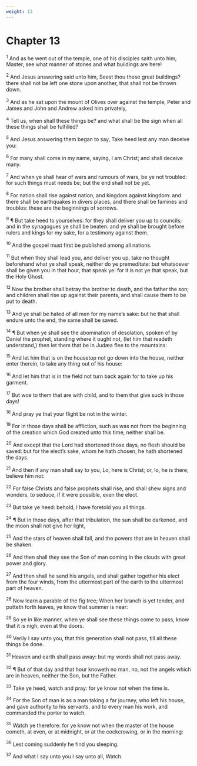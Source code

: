 ```yaml
---
weight: 13
---
```


# Chapter 13

<sup>1</sup> And as he went out of the temple, one of his disciples saith unto him, Master, see what manner of stones and what buildings are here! 

<sup>2</sup> And Jesus answering said unto him, Seest thou these great buildings? there shall not be left one stone upon another, that shall not be thrown down. 

<sup>3</sup> And as he sat upon the mount of Olives over against the temple, Peter and James and John and Andrew asked him privately, 

<sup>4</sup> Tell us, when shall these things be? and what  shall be the sign when all these things shall be fulfilled? 

<sup>5</sup> And Jesus answering them began to say, Take heed lest any man deceive you: 

<sup>6</sup> For many shall come in my name, saying, I am Christ; and shall deceive many. 

<sup>7</sup> And when ye shall hear of wars and rumours of wars, be ye not troubled: for such things must needs be; but the end shall not be yet. 

<sup>8</sup> For nation shall rise against nation, and kingdom against kingdom: and there shall be earthquakes in divers places, and there shall be famines and troubles: these are the beginnings of sorrows. 

<sup>9</sup> ¶ But take heed to yourselves: for they shall deliver you up to councils; and in the synagogues ye shall be beaten: and ye shall be brought before rulers and kings for my sake, for a testimony against them. 

<sup>10</sup> And the gospel must first be published among all nations. 

<sup>11</sup> But when they shall lead  you, and deliver you up, take no thought beforehand what ye shall speak, neither do ye premeditate: but whatsoever shall be given you in that hour, that speak ye: for it is not ye that speak, but the Holy Ghost. 

<sup>12</sup> Now the brother shall betray the brother to death, and the father the son; and children shall rise up against their parents, and shall cause them to be put to death. 

<sup>13</sup> And ye shall be hated of all men for my name’s sake: but he that shall endure unto the end, the same shall be saved. 

<sup>14</sup> ¶ But when ye shall see the abomination of desolation, spoken of by Daniel the prophet, standing where it ought not, (let him that readeth understand,) then let them that be in Judæa flee to the mountains: 

<sup>15</sup> And let him that is on the housetop not go down into the house, neither enter therein, to take any thing out of his house: 

<sup>16</sup> And let him that is in the field not turn back again for to take up his garment. 

<sup>17</sup> But woe to them that are with child, and to them that give suck in those days! 

<sup>18</sup> And pray ye that your flight be not in the winter. 

<sup>19</sup> For in those days shall be affliction, such as was not from the beginning of the creation which God created unto this time, neither shall be. 

<sup>20</sup> And except that the Lord had shortened those days, no flesh should be saved: but for the elect’s sake, whom he hath chosen, he hath shortened the days. 

<sup>21</sup> And then if any man shall say to you, Lo, here is Christ; or, lo, he is there; believe him not: 

<sup>22</sup> For false Christs and false prophets shall rise, and shall shew signs and wonders, to seduce, if it were possible, even the elect. 

<sup>23</sup> But take ye heed: behold, I have foretold you all things. 

<sup>24</sup> ¶ But in those days, after that tribulation, the sun shall be darkened, and the moon shall not give her light, 

<sup>25</sup> And the stars of heaven shall fall, and the powers that are in heaven shall be shaken. 

<sup>26</sup> And then shall they see the Son of man coming in the clouds with great power and glory. 

<sup>27</sup> And then shall he send his angels, and shall gather together his elect from the four winds, from the uttermost part of the earth to the uttermost part of heaven. 

<sup>28</sup> Now learn a parable of the fig tree; When her branch is yet tender, and putteth forth leaves, ye know that summer is near: 

<sup>29</sup> So ye in like manner, when ye shall see these things come to pass, know that it is nigh, even at the doors. 

<sup>30</sup> Verily I say unto you, that this generation shall not pass, till all these things be done. 

<sup>31</sup> Heaven and earth shall pass away: but my words shall not pass away. 

<sup>32</sup> ¶ But of that day and that hour knoweth no man, no, not the angels which are in heaven, neither the Son, but the Father. 

<sup>33</sup> Take ye heed, watch and pray: for ye know not when the time is. 

<sup>34</sup> For the Son of man is as a man taking a far journey, who left his house, and gave authority to his servants, and to every man his work, and commanded the porter to watch. 

<sup>35</sup> Watch ye therefore: for ye know not when the master of the house cometh, at even, or at midnight, or at the cockcrowing, or in the morning: 

<sup>36</sup> Lest coming suddenly he find you sleeping. 

<sup>37</sup> And what I say unto you I say unto all, Watch. 


